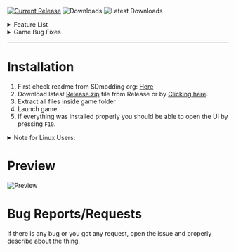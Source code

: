 [![Current Release](https://img.shields.io/github/v/release/sneakyevil/SD-RenderTweaker?label=Current%20Release&color=red&id=0)](https://github.com/sneakyevil/SD-RenderTweaker/releases/latest/download/Release.zip)
![Downloads](https://img.shields.io/github/downloads/sneakyevil/SD-RenderTweaker/total?label=Total%20Downloads&color=red&id=0)
![Latest Downloads](https://img.shields.io/github/downloads/sneakyevil/SD-RenderTweaker/latest/total?color=red&label=Latest%20Downloads&id=0)

<details>
  <summary>Feature List</summary>
  
  - Camera:
    - FOV
    - Vehicle:
        - Disable Auto Center
        - Auto Center Timer
        - Center Speed
        - Disable Noise
        - Disable Reverse
  - Game:
    - Highlight:
      - Attacking Character (Combat)
      - Environment Objects (Combat/Grapple)
    - World Effects:
        - Disable Health UI
  - Renderer:
    - Ambient Occlusion (AO)
    - Anti Alias (AA)
    - Depth Of Field (DOF)
    - Hair Blur
    - HDR Bloom
    - Planar Reflections
    - Sky Irradiance Volumes
  - Shadows:
    - Allow Spots
    - Split (0, 1, 2)
    - Bias
  - Hud:
    - Health Meter
    - Minimap
    - Face Meter
    - Weapon Ammo
    - Popup:
      - Mission Scoring (Police/Triad XP)
      - Region Indicator
      - Social Award
      - Objective Indicator
    - Overlay:
      - Action Buttons (Combat, Arrest, etc...)
      - Action Prompts (Vault, Sleep, etc...)
      - Crosshair
      - Objective Indicator
  - UI:
    - Text:
      - Global Scale Factor
    - Subtitles:
      - Enable
      - Scale Factor
</details>
<details>
  <summary>Game Bug Fixes</summary>
  
  - Game window overlap to 2nd monitor in fullscreen mode.
</details>

---

# Installation
1. First check readme from SDmodding org: [Here](https://github.com/SDmodding/.github/blob/main/profile/README.md)
2. Download latest [Release.zip](https://github.com/sneakyevil/SD-RenderTweaker/releases/latest) file from Release or by [Clicking here](https://github.com/sneakyevil/SD-RenderTweaker/releases/latest/download/Release.zip).
3. Extract all files inside game folder
5. Launch game
6. If everything was installed properly you should be able to open the UI by pressing `F10`.
<details>
  <summary>Note for Linux Users:</summary>
  
  - You need to use launch option for game: `WINEDLLOVERRIDES="dinput8=n,b" %command%` this will make sure the dinput8.dll is used from game directory instead native dll provided by wine/proton.
  - This is needed because dinput8.dll is asi loader that allows it to load this modification!
</details>

# Preview
![Preview](https://github.com/sneakyevil/SD-RenderTweaker/assets/29150970/10f9af4e-beb9-4874-8d1e-0518a2b778c3)

# Bug Reports/Requests
If there is any bug or you got any request, open the issue and properly describe about the thing.
